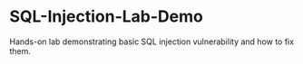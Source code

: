 # SQL-Injection-Lab-Demo
Hands-on lab demonstrating basic SQL injection vulnerability and how to fix them.
